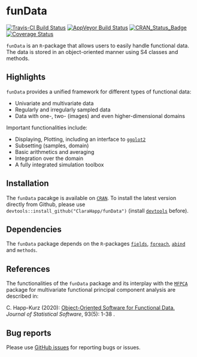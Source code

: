 # funData

[![Travis-CI Build Status](https://travis-ci.org/ClaraHapp/funData.svg?branch=master)](https://travis-ci.org/ClaraHapp/funData) 
[![AppVeyor Build Status](https://ci.appveyor.com/api/projects/status/github/ClaraHapp/funData?branch=master&svg=true)](https://ci.appveyor.com/project/ClaraHapp/funData)
[![CRAN\_Status\_Badge](https://www.r-pkg.org/badges/version/funData)](https://CRAN.R-project.org/package=funData )
[![Coverage Status](https://img.shields.io/codecov/c/github/ClaraHapp/funData/master.svg)](https://codecov.io/github/ClaraHapp/funData?branch=master)



`funData` is an `R`-package that allows users to easily handle functional data. The data is stored in an object-oriented manner using S4 classes and methods.

## Highlights ##

`funData` provides a unified framework for different types of functional data:

* Univariate and multivariate data
* Regularly and irregularly sampled data
* Data with one-, two- (images) and even higher-dimensional domains

Important functionalities include: 

* Displaying, Plotting, including an interface to [`ggplot2`](https://CRAN.R-project.org/package=ggplot2)
* Subsetting (samples, domain)
* Basic arithmetics and averaging
* Integration over the domain
* A fully integrated simulation toolbox


## Installation ##

The `funData` pacakge is available on [`CRAN`](https://CRAN.R-project.org/package=funData).
To install the latest version directly from Github, please use `devtools::install_github("ClaraHapp/funData")` (install [`devtools`](https://github.com/hadley/devtools) before).

## Dependencies ##

The `funData` package depends on the `R`-packages [`fields`](https://CRAN.R-project.org/package=fields), [`foreach`](https://CRAN.R-project.org/package=foreach), [`abind`](https://CRAN.R-project.org/package=abind) and `methods`.

## References ##

The functionalities of the `funData` package and its interplay with the [`MFPCA`](https://CRAN.R-project.org/package=MFPCA) package for multivariate functional principal component analysis are described in:

C. Happ-Kurz (2020): [Object-Oriented Software for Functional Data.](http://doi.org/10.18637/jss.v093.i05) *Journal of
Statistical Software*, 93(5): 1-38 .

## Bug reports ##

Please use [GitHub issues](https://github.com/ClaraHapp/funData/issues) for reporting bugs or issues.